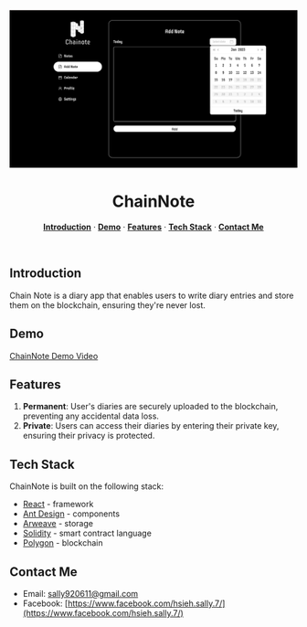 ![image](https://github.com/pigbearhsien/chainote/blob/main/frontend/src/assets/screenshot.png)

<h1 align="center">ChainNote</h1>
<p align="center">
  <a href="#introduction"><strong>Introduction</strong></a> ·
  <a href="#demo"><strong>Demo</strong></a> ·
  <a href="#features"><strong>Features</strong></a> ·
  <a href="#tech-stack"><strong>Tech Stack</strong></a> ·
  <a href="#contact-me"><strong>Contact Me</strong></a> 
</p>
<br/>

## **Introduction**

Chain Note is a diary app that enables users to write diary entries and store them on the blockchain, ensuring they're never lost.

## Demo

[ChainNote Demo Video](https://drive.google.com/file/d/1WbC8-zUv3r_r45dZbuANL8wXkHxrWKVs/view)

## Features

1. **Permanent**: User's diaries are securely uploaded to the blockchain, preventing any accidental data loss.
2. **Private**: Users can access their diaries by entering their private key, ensuring their privacy is protected.

## Tech Stack

ChainNote is built on the following stack:

- [React](https://react.dev/) - framework
- [Ant Design](https://ant.design/) - components
- [Arweave](https://www.arweave.org/) - storage
- [Solidity](https://soliditylang.org/) - smart contract language
- [Polygon](https://polygon.technology/) - blockchain

## Contact Me

- Email: sally920611@gmail.com
- Facebook: [https://www.facebook.com/hsieh.sally.7/](https://www.facebook.com/hsieh.sally.7/)
